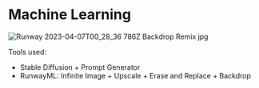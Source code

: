 # Machine Learning

![Runway 2023-04-07T00_28_36 786Z Backdrop Remix jpg](https://user-images.githubusercontent.com/7122029/231870888-c64f337f-fedc-4887-a49e-bd96b0e63f97.jpg)

Tools used:

- Stable Diffusion + Prompt Generator
- RunwayML: Infinite Image + Upscale + Erase and Replace + Backdrop
